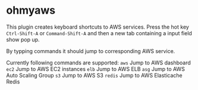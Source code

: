 # ohmyaws
This plugin creates keyboard shortcuts to AWS services. 
Press the hot key `Ctrl-Shift-A` or `Command-Shift-A` and then a new tab containing a input field show pop up.

By typping commands it should jump to corresponding AWS service.

Currently following commands are supported:
`aws` Jump to AWS dashboard
`ec2` Jump to AWS EC2 instances
`elb` Jump to AWS ELB
`asg` Jump to AWS Auto Scaling Group
`s3` Jump to AWS S3
`redis` Jump to AWS Elasticache Redis

